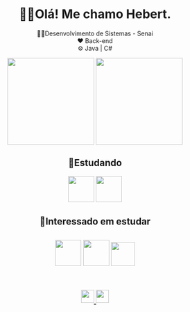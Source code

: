 <h1 align="center">
🙋‍♂️Olá! Me chamo Hebert.
</h1>


<div align="center">
    <p>👨‍💻Desenvolvimento de Sistemas - Senai <br> ❤️
        Back-end <br> ⚙️
        Java | C#</p>
</div>


<div width="50%" align="center" display="flex">
    <img height="200" align="center" src="https://github-readme-stats.vercel.app/api?username=Fourt14n&theme=onedark&rank_icon=github"/>
    <img height="200" align="center" src="https://github-readme-stats.vercel.app/api/top-langs/?username=Fourt14n&theme=onedark&layout=donut&count_private=true"/>

</div>

<h2 align="center">
📖Estudando
</h2>

<div width="50%" align="center" display="flex">
            <img height="60px" src="https://cdn.jsdelivr.net/gh/devicons/devicon@latest/icons/java/java-original.svg" />
            <img height="60px" src="https://cdn.jsdelivr.net/gh/devicons/devicon@latest/icons/csharp/csharp-original.svg"/>
            
          
</div>


<h2 align="center">
📕Interessado em estudar
<h2>

<div align="center">
    <img height="60px" src="https://cdn.jsdelivr.net/gh/devicons/devicon@latest/icons/python/python-original.svg" />
<img height="60px" src="https://cdn.jsdelivr.net/gh/devicons/devicon@latest/icons/nodejs/nodejs-original.svg" />
<img height="55px" src="https://cdn.jsdelivr.net/gh/devicons/devicon@latest/icons/spring/spring-original.svg" />
</div>

<br>
<br>

<div align="center">
<a href="https://www.linkedin.com/in/hebert-lopes-2a4219244/">
    <img height="30" src="https://img.shields.io/badge/LinkedIn-0077B5?style=for-the-badge&logo=linkedin&logoColor=white" >
</a>
<a  href="https://github.com/Fourt14n">
    <img height="30" src="https://img.shields.io/github/followers/Fourt14n.svg?style=social&label=Follow&maxAge=2592000" >
</a>


</div>
